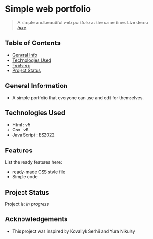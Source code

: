 # Simple web portfolio

> A simple and beautiful web portfolio at the same time.
> Live demo [_here_](https://kovaliykserhii.github.io/). <!-- link to web page -->

## Table of Contents
* [General Info](#general-information)
* [Technologies Used](#technologies-used)
* [Features](#features)
* [Project Status](#project-status)
<!-- * [License](#license) -->


## General Information
- A simple portfolio that everyone can use and edit for themselves.


## Technologies Used
- Html : v5
- Css : v5
- Java Script : ES2022


## Features
List the ready features here:
- ready-made CSS style file
- Simple code











## Project Status
Project is: _in progress_




## Acknowledgements

- This project was inspired by Kovaliyk Serhii and Yura Nikulay





<!-- Optional -->
<!-- ## License -->
<!-- This project is open source and available under the [... License](). -->
